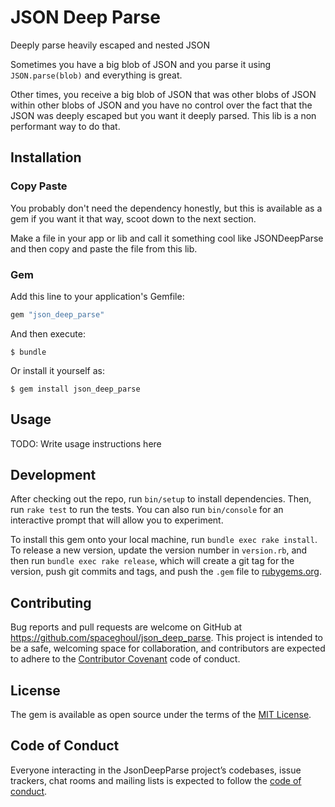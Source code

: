 # JSON Deep Parse

Deeply parse heavily escaped and nested JSON

Sometimes you have a big blob of JSON and you parse it using `JSON.parse(blob)` and everything is great.

Other times, you receive a big blob of JSON that was other blobs of JSON within other blobs of JSON and you have no control over the fact that the JSON was deeply escaped but you want it deeply parsed. This lib is a non performant way to do that.

## Installation

### Copy Paste

You probably don't need the dependency honestly, but this is available as a gem if you want it that way, scoot down to the next section.

Make a file in your app or lib and call it something cool like JSONDeepParse and then copy and paste the file from this lib.

### Gem

Add this line to your application's Gemfile:

```ruby
gem "json_deep_parse"
```

And then execute:

    $ bundle

Or install it yourself as:

    $ gem install json_deep_parse

## Usage

TODO: Write usage instructions here

## Development

After checking out the repo, run `bin/setup` to install dependencies. Then, run `rake test` to run the tests. You can also run `bin/console` for an interactive prompt that will allow you to experiment.

To install this gem onto your local machine, run `bundle exec rake install`. To release a new version, update the version number in `version.rb`, and then run `bundle exec rake release`, which will create a git tag for the version, push git commits and tags, and push the `.gem` file to [rubygems.org](https://rubygems.org).

## Contributing

Bug reports and pull requests are welcome on GitHub at https://github.com/spaceghoul/json_deep_parse. This project is intended to be a safe, welcoming space for collaboration, and contributors are expected to adhere to the [Contributor Covenant](http://contributor-covenant.org) code of conduct.

## License

The gem is available as open source under the terms of the [MIT License](https://opensource.org/licenses/MIT).

## Code of Conduct

Everyone interacting in the JsonDeepParse project’s codebases, issue trackers, chat rooms and mailing lists is expected to follow the [code of conduct](https://github.com/spaceghoul/json_deep_parse/blob/master/CODE_OF_CONDUCT.md).
